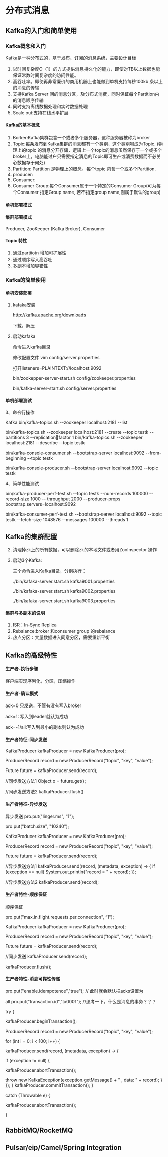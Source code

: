 # 分布式消息

## Kafka的入门和简单使用

### Kafka概念和入门

Kafka是一种分布式的，基于发布、订阅的消息系统，主要设计目标

1. 以时间复杂度O（1）的方式提供消息持久化的能力，即使对TB以上数据也能保证常数时间复杂度的访问性能。
2. 高吞吐率。即使再非常廉价的商用机器上也能做到单机支持每秒100kb 条以上的消息的传输
3. 支持Kafka Server 间的消息分区，及分布式消费，同时保证每个Partition内的消息顺序传输
4. 同时支持离线数据处理和实时数据处理
5. Scale out:支持在线水平扩展

#### Kafka的基本概念

1. Borker:Kafka集群包含一个或者多个服务器，这种服务器被称为broker
2. Topic:每条发布到Kafka集群的消息都有一个类别，这个类别呗成为Topic. (物理上的topic 的消息分开存储，逻辑上一个topic的消息虽然保存于一个或多个broker上，电脑能过户只需要指定消息的Topic即可生产或消费数据而不必关心数据存于何处)
3. Partition: Partition 是物理上的概念。每个topic 包含一个或多个Partition.
4. producer:
5. Consumer:
6. Consumer Group:每个Consumer属于一个特定的Consumer Group(可为每个Consumer 指定Group name, 若不指定group name,则属于默认的group)

#### 单机部署模式

#### 集群部署模式

Producer, ZooKeeper (Kafka Broker), Consumer

#### Topic 特性

1. 通过partiiotn 增加可扩展性
2. 通过顺序写入高吞吐
3. 多副本增加容错性



### Kafka的简单使用

#### 单机安装部署

1. kafaka安装

   http://kafka.apache.org/downloads

   下载，解压

2. 启动kafaka

   命令进入kafka目录

   修改配置文件 vim config/server.properties

   打开listeners=PLAINTEXT://localhost:9092

   bin/zookepper-server-start.sh config/zookeeper.properties

   bin/kafka-server-start.sh config/server.properties

#### 单机部署测试 

3、命令行操作 

Kafka bin/kafka-topics.sh --zookeeper localhost:2181 --list 

bin/kafka-topics.sh --zookeeper localhost:2181 --create --topic testk --partitions 3 --replicationfactor 1 bin/kafka-topics.sh --zookeeper localhost:2181 --describe --topic testk 

bin/kafka-console-consumer.sh --bootstrap-server localhost:9092 --from-beginning --topic testk 

bin/kafka-console-producer.sh --bootstrap-server localhost:9092 --topic testk 

4、简单性能测试 

bin/kafka-producer-perf-test.sh --topic testk --num-records 100000 --record-size 1000 -- throughput 2000 --producer-props bootstrap.servers=localhost:9092 

bin/kafka-consumer-perf-test.sh --bootstrap-server localhost:9092 --topic testk --fetch-size  1048576 --messages 100000 --threads 1

## Kafka的集群配置

2. 清理掉zk上的所有数据，可以删除zk的本地文件或者用ZooInspector 操作

3. 启动3个Kafka:

   三个命令进入Kafka目录，分别执行：

   ./bin/kafaka-server.start.sh kafka9001.properties

   ./bin/kafaka-server.start.sh kafka9002.properties

   ./bin/kafaka-server.start.sh kafka9003.properties

#### 集群与多副本的说明

1. ISR：In-Sync Replica
2. Rebalance:broker 和consumer group 的rebalance
3. 热点分区：大量数据进入同意分区，需要重新平衡

## Kafka的高级特性

#### 生产者-执行步骤

客户端实现序列化，分区，压缩操作

#### 生产者-确认模式

ack=0 只发送，不管有没有写入broker

ack=1: 写入到leader就认为成功

ack=-1/all:写入到最小的副本则认为成功

#### 生产者特征-同步发送

KafkaProducer kafkaProducer = new KafkaProducer(pro); 

ProducerRecord record = new ProducerRecord("topic", "key", "value"); 

Future future = kafkaProducer.send(record); 

//同步发送方法1 Object o = future.get(); 

//同步发送方法2 kafkaProducer.flush()

#### 生产者特征-异步发送

异步发送 pro.put("linger.ms", “1");  

pro.put("batch.size", "10240"); 

KafkaProducer kafkaProducer = new KafkaProducer(pro); 

ProducerRecord record = new ProducerRecord("topic", "key", "value"); 

Future future = kafkaProducer.send(record); 

//异步发送方法1 kafkaProducer.send(record, (metadata, exception) -> { if (exception == null) System.out.println("record = " + record); }); 

//异步发送方法2 kafkaProducer.send(record);



#### 生产者特性-顺序保证 

顺序保证 

pro.put("max.in.flight.requests.per.connection", “1");  

KafkaProducer kafkaProducer = new KafkaProducer(pro); 

ProducerRecord record = new ProducerRecord("topic", "key", "value"); 

Future future = kafkaProducer.send(record); 

//同步发送 kafkaProducer.send(record); 

kafkaProducer.flush();



#### 生产者特性-消息可靠性传递 

pro.put("enable.idempotence","true"); // 此时就会默认把acks设置为

all pro.put("transaction.id","tx0001"); //思考一下，什么是消息的事务？？？ 

try { 

kafkaProducer.beginTransaction(); 

ProducerRecord record = new ProducerRecord("topic", "key", "value"); 

for (int i = 0; i < 100; i++) { 

kafkaProducer.send(record, (metadata, exception) -> { 

if (exception != null) { 

kafkaProducer.abortTransaction(); 

throw new KafkaException(exception.getMessage() + " , data: " + record); } }); } kafkaProducer.commitTransaction(); } 

catch (Throwable e) {  

kafkaProducer.abortTransaction();  

}

## RabbitMQ/RocketMQ

## Pulsar/eip/Camel/Spring Integration